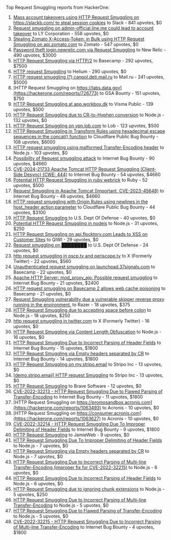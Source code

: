 Top Request Smuggling reports from HackerOne:

1. [Mass account takeovers using HTTP Request Smuggling on https://slackb.com/ to steal session cookies](https://hackerone.com/reports/737140) to Slack - 841 upvotes, $0
2. [Request smuggling on admin-official.line.me could lead to account takeover](https://hackerone.com/reports/740037) to LY Corporation - 558 upvotes, $0
3. [Stealing Zomato X-Access-Token: in Bulk using HTTP Request Smuggling on api.zomato.com](https://hackerone.com/reports/771666) to Zomato - 547 upvotes, $0
4. [Password theft login.newrelic.com via Request Smuggling](https://hackerone.com/reports/498052) to New Relic - 490 upvotes, $3000
5. [HTTP Request Smuggling via HTTP/2](https://hackerone.com/reports/1211724) to Basecamp - 292 upvotes, $7500
6. [HTTP request Smuggling](https://hackerone.com/reports/867952) to Helium - 290 upvotes, $0
7. [HTTP request smuggling (?) canpol.deti.mail.ru](https://hackerone.com/reports/957881) to Mail.ru - 241 upvotes, $5000
8. [HTTP Request Smuggling on https://labs.data.gov](https://hackerone.com/reports/726773) to GSA Bounty - 151 upvotes, $750
9. [HTTP Request Smuggling at app.workbox.dk](https://hackerone.com/reports/919988) to Visma Public - 139 upvotes, $500
10. [HTTP Request Smuggling due to CR-to-Hyphen conversion](https://hackerone.com/reports/922597) to Node.js - 132 upvotes, $0
11. [HTTP Request Smuggling on vpn.lob.com](https://hackerone.com/reports/694604) to Lob - 123 upvotes, $500
12. [HTTP Request Smuggling in Transform Rules using hexadecimal escape sequences in the concat() function](https://hackerone.com/reports/1478633) to Cloudflare Public Bug Bounty - 108 upvotes, $6000
13. [HTTP request smuggling using malformed Transfer-Encoding header](https://hackerone.com/reports/735748) to Node.js - 103 upvotes, $0
14. [Possibility of Request smuggling attack](https://hackerone.com/reports/2280391) to Internet Bug Bounty - 90 upvotes, $4660
15. [CVE-2024-21733 Apache Tomcat HTTP Request Smuggling (Client- Side Desync) (CWE: 444)](https://hackerone.com/reports/2327341) to Internet Bug Bounty - 54 upvotes, $4660
16. [Potential HTTP Request Smuggling in ruby webrick](https://hackerone.com/reports/965267) to Ruby - 52 upvotes, $500
17. [Request Smuggling in Apache Tomcat (Important, CVE-2023-45648)](https://hackerone.com/reports/2299692) to Internet Bug Bounty - 48 upvotes, $4660
18. [HTTP request smuggling with Origin Rules using newlines in the host_header action parameter](https://hackerone.com/reports/1575912) to Cloudflare Public Bug Bounty - 44 upvotes, $3100
19. [HTTP Request Smuggling ](https://hackerone.com/reports/1120982) to U.S. Dept Of Defense - 40 upvotes, $0
20. [Potential HTTP Request Smuggling in nodejs](https://hackerone.com/reports/1002188) to Node.js - 31 upvotes, $250
21. [HTTP Request Smuggling on api.flocktory.com Leads to XSS on Customer Sites](https://hackerone.com/reports/955170) to QIWI - 29 upvotes, $0
22. [Request smuggling on ████████](https://hackerone.com/reports/526880) to U.S. Dept Of Defense - 24 upvotes, $0
23. [http request smuggling in pscp.tv and periscope.tv](https://hackerone.com/reports/713285) to X (Formerly Twitter) - 22 upvotes, $560
24. [Unauthenticated request smuggling on launchpad.37signals.com](https://hackerone.com/reports/867577) to Basecamp - 22 upvotes, $0
25. [Apache HTTP Server: mod_proxy_ajp: Possible request smuggling](https://hackerone.com/reports/1594627) to Internet Bug Bounty - 21 upvotes, $2400
26. [HTTP request smuggling on Basecamp 2 allows web cache poisoning](https://hackerone.com/reports/919175) to Basecamp - 21 upvotes, $0
27. [Request Smuggling vulnerability due a vulnerable skipper reverse proxy running in the environment.](https://hackerone.com/reports/711679) to Razer - 18 upvotes, $375
28. [HTTP Request Smuggling due to accepting space before colon](https://hackerone.com/reports/1238709) to Node.js - 18 upvotes, $250
29. [http request smuggling in  twitter.com](https://hackerone.com/reports/715996) to X (Formerly Twitter) - 16 upvotes, $0
30. [HTTP Request Smuggling via Content Length Obfuscation](https://hackerone.com/reports/2237099) to Node.js - 16 upvotes, $0
31. [HTTP Request Smuggling Due to Incorrect Parsing of Header Fields](https://hackerone.com/reports/1888760) to Internet Bug Bounty - 15 upvotes, $1800
32. [HTTP Request Smuggling via Empty headers separated by CR](https://hackerone.com/reports/2032842) to Internet Bug Bounty - 14 upvotes, $1800
33. [HTTP Request Smuggling on my.stripo.email](https://hackerone.com/reports/777651) to Stripo Inc - 13 upvotes, $0
34. [[demo.stripo.email] HTTP request Smuggling](https://hackerone.com/reports/1631228) to Stripo Inc - 13 upvotes, $0
35. [HTTP Request Smuggling](https://hackerone.com/reports/866382) to Brave Software - 12 upvotes, $0
36. [ CVE-2022-32213 - HTTP Request Smuggling Due to Flawed Parsing of Transfer-Encoding](https://hackerone.com/reports/1630668) to Internet Bug Bounty - 11 upvotes, $1800
37. [HTTP Request Smuggling on https://promosandbox.acronis.com](https://hackerone.com/reports/1063493) to Acronis - 10 upvotes, $0
38. [HTTP Request Smuggling on https://consumer.acronis.com](https://hackerone.com/reports/1063627) to Acronis - 10 upvotes, $0
39. [CVE-2022-32214 - HTTP Request Smuggling Due To Improper Delimiting of Header Fields](https://hackerone.com/reports/1630669) to Internet Bug Bounty - 9 upvotes, $1800
40. [HTTP Request Smuggling](https://hackerone.com/reports/643225) to JamieWeb - 9 upvotes, $0
41. [HTTP Request Smuggling Due To Improper Delimiting of Header Fields](https://hackerone.com/reports/1524692) to Node.js - 7 upvotes, $0
42. [HTTP Request Smuggling via Empty headers separated by CR](https://hackerone.com/reports/2001873) to Node.js - 7 upvotes, $0
43. [HTTP Request Smuggling Due to Incorrect Parsing of Multi-line Transfer-Encoding (improper fix for CVE-2022-32215)](https://hackerone.com/reports/1665156) to Node.js - 6 upvotes, $0
44. [HTTP Request Smuggling Due to Incorrect Parsing of Header Fields](https://hackerone.com/reports/1675191) to Node.js - 6 upvotes, $0
45. [HTTP Request Smuggling due to ignoring chunk extensions](https://hackerone.com/reports/1238099) to Node.js - 5 upvotes, $250
46. [HTTP Request Smuggling Due to Incorrect Parsing of Multi-line Transfer-Encoding](https://hackerone.com/reports/1501679) to Node.js - 5 upvotes, $0
47. [HTTP Request Smuggling Due to Flawed Parsing of Transfer-Encoding ](https://hackerone.com/reports/1524555) to Node.js - 5 upvotes, $0
48. [ CVE-2022-32215 - HTTP Request Smuggling Due to Incorrect Parsing of Multi-line Transfer-Encoding](https://hackerone.com/reports/1630667) to Internet Bug Bounty - 4 upvotes, $1800
